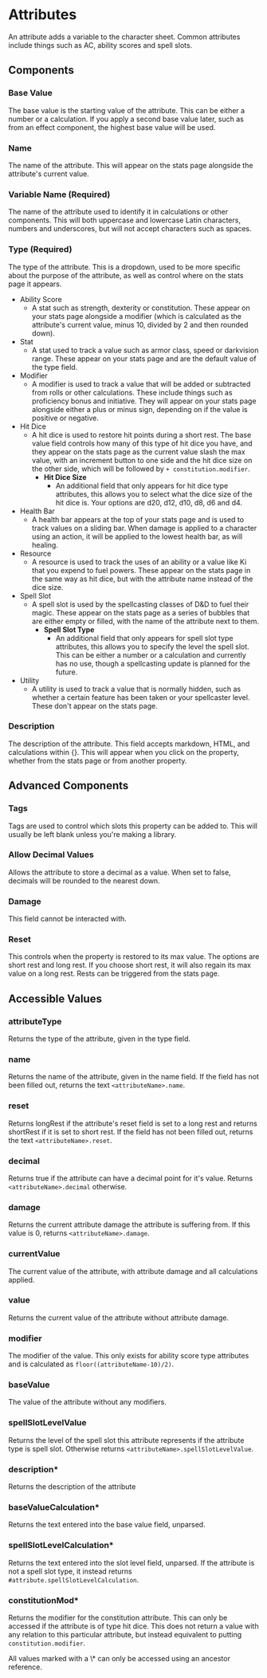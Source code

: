 # Attributes

An attribute adds a variable to the character sheet. Common attributes include things such as AC, ability scores and spell slots.

## Components

### Base Value

The base value is the starting value of the attribute. This can be either a number or a calculation. If you apply a second base value later, such as from an effect component, the highest base value will be used.

### Name

The name of the attribute. This will appear on the stats page alongside the attribute's current value.

### Variable Name \(Required\)

The name of the attribute used to identify it in calculations or other components. This will both uppercase and lowercase Latin characters, numbers and underscores, but will not accept characters such as spaces.

### Type \(Required\)

The type of the attribute. This is a dropdown, used to be more specific about the purpose of the attribute, as well as control where on the stats page it appears.

* Ability Score
  * A stat such as strength, dexterity or constitution. These appear on your stats page alongside a modifier \(which is calculated as the attribute's current value, minus 10, divided by 2 and then rounded down\).
* Stat
  * A stat used to track a value such as armor class, speed or darkvision range. These appear on your stats page and are the default value of the type field.
* Modifier
  * A modifier is used to track a value that will be added or subtracted from rolls or other calculations. These include things such as proficiency bonus and initiative. They will appear on your stats page alongside either a plus or minus sign, depending on if the value is positive or negative.
* Hit Dice
  * A hit dice is used to restore hit points during a short rest. The base value field controls how many of this type of hit dice you have, and they appear on the stats page as the current value slash the max value, with an increment button to one side and the hit dice size on the other side, which will be followed by `+ constitution.modifier`.
    * **Hit Dice Size**
      * An additional field that only appears for hit dice type attributes, this allows you to select what the dice size of the hit dice is. Your options are d20, d12, d10, d8, d6 and d4.
* Health Bar
  * A health bar appears at the top of your stats page and is used to track values on a sliding bar. When damage is applied to a character using an action, it will be applied to the lowest health bar, as will healing.
* Resource
  * A resource is used to track the uses of an ability or a value like Ki that you expend to fuel powers. These appear on the stats page in the same way as hit dice, but with the attribute name instead of the dice size.
* Spell Slot
  * A spell slot is used by the spellcasting classes of D&D to fuel their magic. These appear on the stats page as a series of bubbles that are either empty or filled, with the name of the attribute next to them.
    * **Spell Slot Type**
      * An additional field that only appears for spell slot type attributes, this allows you to specify the level the spell slot. This can be either a number or a calculation and currently has no use, though a spellcasting update is planned for the future.
* Utility
  * A utility is used to track a value that is normally hidden, such as whether a certain feature has been taken or your spellcaster level. These don't appear on the stats page.

### Description

The description of the attribute. This field accepts markdown, HTML, and calculations within {}. This will appear when you click on the property, whether from the stats page or from another property.

## Advanced Components

### Tags

Tags are used to control which slots this property can be added to. This will usually be left blank unless you're making a library.

### Allow Decimal Values

Allows the attribute to store a decimal as a value. When set to false, decimals will be rounded to the nearest down.

### Damage

This field cannot be interacted with.

### Reset

This controls when the property is restored to its max value. The options are short rest and long rest. If you choose short rest, it will also regain its max value on a long rest. Rests can be triggered from the stats page.

## Accessible Values

### attributeType

Returns the type of the attribute, given in the type field.

### name

Returns the name of the attribute, given in the name field. If the field has not been filled out, returns the text `<attributeName>.name`.

### reset

Returns longRest if the attribute's reset field is set to a long rest and returns shortRest if it is set to short rest. If the field has not been filled out, returns the text `<attributeName>.reset`.

### decimal

Returns true if the attribute can have a decimal point for it's value. Returns `<attributeName>.decimal` otherwise.

### damage

Returns the current attribute damage the attribute is suffering from. If this value is 0, returns `<attributeName>.damage`.

### currentValue

The current value of the attribute, with attribute damage and all calculations applied.

### value

Returns the current value of the attribute without attribute damage.

### modifier

The modifier of the value. This only exists for ability score type attributes and is calculated as `floor((attributeName-10)/2)`.

### baseValue

The value of the attribute without any modifiers.

### spellSlotLevelValue

Returns the level of the spell slot this attribute represents if the attribute type is spell slot. Otherwise returns `<attributeName>.spellSlotLevelValue`.

### description\*

Returns the description of the attribute

### baseValueCalculation\*

Returns the text entered into the base value field, unparsed.

### spellSlotLevelCalculation\*

Returns the text entered into the slot level field, unparsed. If the attribute is not a spell slot type, it instead returns `#attribute.spellSlotLevelCalculation`.

### constitutionMod\*

Returns the modifier for the constitution attribute. This can only be accessed if the attribute is of type hit dice. This does not return a value with any relation to this particular attribute, but instead equivalent to putting `constitution.modifier`.

<p class="hint warning">
All values marked with a \* can only be accessed using an ancestor reference.
</p>

